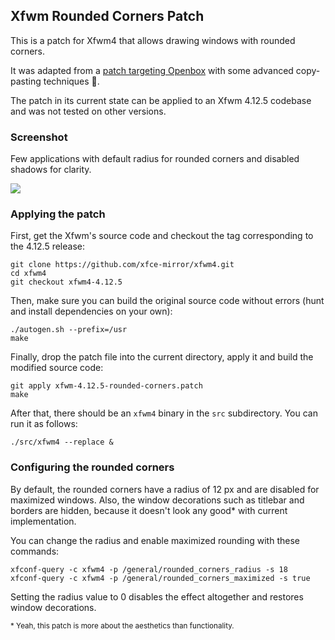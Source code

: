 ## Xfwm Rounded Corners Patch
This is a patch for Xfwm4 that allows drawing windows with rounded corners.

It was adapted from a [patch targeting Openbox](https://github.com/dylanaraps/openbox-patched/blob/master/openbox-3.6.2-rounded-corners.patch) with some advanced copy-pasting techniques 🤭.

The patch in its current state can be applied to an Xfwm 4.12.5 codebase and was not tested on other versions.

### Screenshot
Few applications with default radius for rounded corners and disabled shadows for clarity.

![](https://i.imgur.com/L84NfF2.png)

### Applying the patch
First, get the Xfwm's source code and checkout the tag corresponding to the 4.12.5 release:
```
git clone https://github.com/xfce-mirror/xfwm4.git
cd xfwm4
git checkout xfwm4-4.12.5
```

Then, make sure you can build the original source code without errors (hunt and install dependencies on your own):
```
./autogen.sh --prefix=/usr
make
```

Finally, drop the patch file into the current directory, apply it and build the modified source code:
```
git apply xfwm-4.12.5-rounded-corners.patch
make
```

After that, there should be an `xfwm4` binary in the `src` subdirectory. You can run it as follows:
```
./src/xfwm4 --replace &
```

### Configuring the rounded corners
By default, the rounded corners have a radius of 12 px and are disabled for maximized windows. Also, the window decorations such as titlebar and borders are hidden, because it doesn't look any good* with current implementation.

You can change the radius and enable maximized rounding with these commands:

```
xfconf-query -c xfwm4 -p /general/rounded_corners_radius -s 18
xfconf-query -c xfwm4 -p /general/rounded_corners_maximized -s true
```

Setting the radius value to 0 disables the effect altogether and restores window decorations.

<sub>* Yeah, this patch is more about the aesthetics than functionality.</sub>
